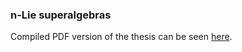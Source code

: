 ### n-Lie superalgebras ###

Compiled PDF version of the thesis can be seen [here](http://priitlatt.github.io/masters-thesis/thesis.pdf).
